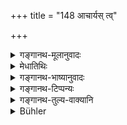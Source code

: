 +++
title = "148 आचार्यस् त्व्"

+++

<details><summary>गङ्गानथ-मूलानुवादः</summary>

But the “birth” which the Preceptor, well-versed in the Veda, brings about for him, in the lawful manner, by means of the Sāvitrī,—that is real, imperishable, immortal.—(148)
</details>

<details><summary>मेधातिथिः</summary>

आचार्यात् तु यत् तस्य जन्म तद् अविनाशि । गृहीते वेदे ऽवगते च तदर्थे कर्मानुष्ठानात् स्वर्गापवर्गप्राप्तिर् इत्य् अस्य सर्वस्याचार्यमुलत्वात् स श्रेष्ठः । 

- **यां जातिम् उत्पादयति** यं संस्कारम् उपनयनाख्यं द्वितीयं जन्मेति जन्मसंस्तुतिं निर्वर्तयति, **सावित्र्या** तदनुवचनेन **सा** जातिः **सत्या साजरामरा** । यद्य् अप्य् एते ऽभिन्नार्थाः शब्दास् तथापीहोपनयनाख्यस्य जन्मनो मातृजन्मनः सकाशाङ् गुणातिशयविवक्षायां प्रयुक्ताः । न हि जरामृत्यू प्राणिनाम् इव जातेः संभवतः । अविनाशित्वं त्व् एकेनैव शब्देन शक्यते प्रतिपादयितुम् । न च तत् प्रतिपाद्यते । वेदपारग आचार्यो यां जातिं विधिवत् सावित्र्या उपनयनाङ्गकलापेन, सावित्रीशब्दस्य तल्लक्षणत्वात्, उत्पादयति सा श्रेयसीति पदयोजना । **जातिर्** जन्म ॥ २.१४८ ॥
</details>

<details><summary>गङ्गानथ-भाष्यानुवादः</summary>

The ‘birth’ that the Boy obtains from his Preceptor is however indestructible. When the Veda has been got up and its meaning duly comprehended, then alone is one enabled to perform religious acts, by which he obtains Heaven and Final Release; and since all this is due to the Preceptor, he is superior.

‘*That birth which the Preceptor brings about*’—*i.e*., the sacramental rite called ‘*Upanayana*’ ‘initiation,’ which is called the ‘second birth,’ which he accomplishes—‘*by means of the Sāvitrī*’—*i.e*., by the expounding of it;—‘*that*’—birth—‘*imperishable, immortal*.’ Though all these words mean the same thing, yet they have been used with a view to pointing out that the ‘birth’ named ‘Initiation’ is superior to that which one obtains from his mother. As a matter of fact, ‘perishing’ and ‘death’ are not possible for ‘birth,’ as they are in the case of living beings; if mere ‘indestructibility’ were meant, this could have been expressed by means of a single word; and yet this is not what is done (which shows that the meaning is as explained above).

The construction of the sentence is as follows:—‘*Vedapāraga ācāryo yāñjātim vidhivat sāvitryā*—*i.e*., by means of the full details of the Initiatory Rite, which is what is indicated by the term
*sāvitrī—utpādayati*—is what is superior.’ ‘*Jāti*’ stands for
‘*janma*,’ birth.—(148)
</details>

<details><summary>गङ्गानथ-टिप्पन्यः</summary>

It is also simply quoted in *Vīramitrodaya* (Saṃskāra, p. 480).
</details>

<details><summary>गङ्गानथ-तुल्य-वाक्यानि</summary>

*Viṣṇu-smṛti*, 30.5.—(Reproduces Manu.)

*Āpastamba-Dharmasūtra*, 1.1-17.—‘That is the highest birth; therein he
gives him birth in knowledge.’

*Gautama Dharmasūtra*, 1.10.—‘That is the second birth.’
</details>

<details><summary>Bühler</summary>

148	But that birth which a teacher acquainted with the whole Veda, in accordance with the law, procures for him through the Savitri, is real, exempt from age and death.
</details>

